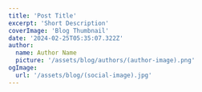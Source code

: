 ```yaml
---
title: 'Post Title'
excerpt: 'Short Description'
coverImage: 'Blog Thumbnail'
date: '2024-02-25T05:35:07.322Z'
author:
  name: Author Name
  picture: '/assets/blog/authors/(author-image).png'
ogImage:
  url: '/assets/blog/(social-image).jpg'
---
```

